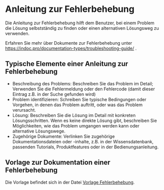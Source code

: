 # Anleitung zur Fehlerbehebung
Die Anleitung zur Fehlerbehebung hilft dem Benutzer, bei einem Problem die Lösung selbstständig zu finden oder einen alternativen Lösungsweg zu verwenden.

Erfahren Sie mehr über Dokumente zur Fehlerbehebung unter https://indoc.pro/documentation-types/troubleshooting-guide/ .

## Typische Elemente einer Anleitung zur Fehlerbehebung
- Beschreibung des Problems: Beschreiben Sie das Problem im Detail; Verwenden Sie die Fehlermeldung oder den Fehlercode (damit dieser Eintrag z.B. in der Suche gefunden wird)
- Problem identifizieren: Schreiben Sie typische Bedingungen oder Vorgehen, in denen das Problem auftritt, oder was das Problem verursacht.
- Lösung: Beschreiben Sie die Lösung im Detail mit konkreten Lösungsschritten. Wenn es keine direkte Lösung gibt, beschreiben Sie Möglichkeiten, wie das Problem umgangen werden kann oder alternative Lösungswege.
- Zugehörige Dokumente: Verlinken Sie zugehörige Dokumentationsdateien oder -inhalte, z.B. in der Wissensdatenbank, passenden Tutorials, Produktfeatures oder in der Bedienungsanleitung.

## Vorlage zur Dokumentation einer Fehlerbehebung
Die Vorlage befindet sich in der Datei [Vorlage Fehlerbehebung](troubleshooting-guide-template.md).
